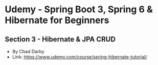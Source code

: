 # Udemy - Spring Boot 3, Spring 6 & Hibernate for Beginners
## Section 3 - Hibernate & JPA CRUD
- By Chad Darby
- Link: https://www.udemy.com/course/spring-hibernate-tutorial/

